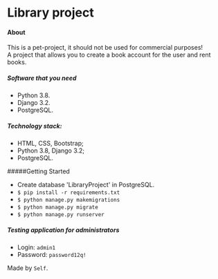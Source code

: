 # **Library project**

#### About
This is a pet-project, it should not be used for commercial purposes!
<br/>A project that allows you to create a book account for the user and rent books.

##### Software that you need
* Python 3.8.
* Django 3.2.
* PostgreSQL.

##### Technology stack:
* HTML, CSS, Bootstrap;
* Python 3.8, Django 3.2;
* PostgreSQL.

#####Getting Started
* Create database 'LibraryProject' in PostgreSQL.
* `$ pip install -r requirements.txt`
* `$ python manage.py makemigrations`
* `$ python manage.py migrate`
* `$ python manage.py runserver`

##### Testing application for administrators
* Login: `admin1`
* Password: `password12q!`

Made by `Self`.
